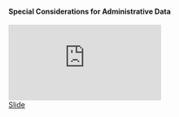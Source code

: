<h4>Special Considerations for Administrative Data </h4>

<iframe src="https://www.youtube.com/embed/WRLhmSaDUEk" frameborder="0" allow="accelerometer; autoplay; encrypted-media; gyroscope; picture-in-picture" allowfullscreen></iframe>
<div class="supplementary">
    <a href=""> Slide</a>
</div>